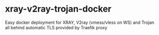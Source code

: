 # xray-v2ray-trojan-docker
Easy docker deployment for XRAY, V2ray (vmess/vless on WS) and Trojan all behind automatic TLS provided by Traefik proxy
